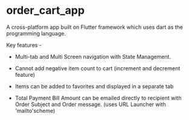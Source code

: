 # order_cart_app

A cross-platform app built on Flutter framework which uses dart as the programming language.

Key features -
- Multi-tab and Multi Screen navigation with State Management.

- Cannot add negative item count to cart (increment and decrement feature)

- Items can be added to favorites and displayed in a separate tab

- Total Payment Bill Amount can be emailed directly to recipient with Order Subject and Order message. (uses URL Launcher with 'mailto'scheme)

